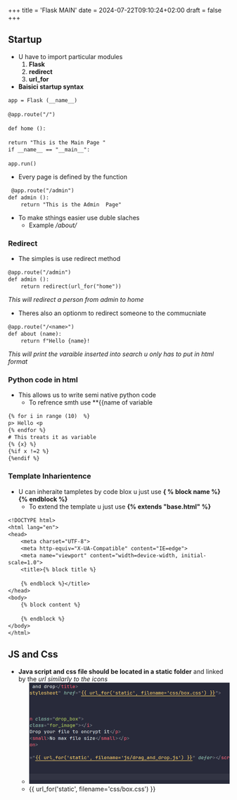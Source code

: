 +++
title = 'Flask MAIN'
date = 2024-07-22T09:10:24+02:00
draft = false
+++

## Startup 
- U have to import particular modules 
	1. **Flask**
	2. **redirect** 
	3. **url_for**
- **Baisici startup syntax**

```
app = Flask (__name__)

@app.route("/")

def home ():

return "This is the Main Page "
if __name__ == "__main__":

app.run()
```


- Every page is defined by the function 
```
 @app.route("/admin")
def admin ():
	return "This is the Admin  Page"
```
- To make sthings easier use duble slaches 
	- Example */about/*
### Redirect
- The simples is  use redirect method 
```
@app.route("/admin")
def admin ():
    return redirect(url_for("home"))
```
*This will redirect a person from admin to home*
- Theres also an  optionm to redirect someone to the commucniate 
```
@app.route("/<name>")
def about (name):
    return f"Hello {name}!
```
*This will print the varaible inserted into search u only has to put in html format*



### Python code in html 
- This allows us to write semi native python code
	- To refrence smth use **{{name of variable
```
{% for i in range (10)  %}
p> Hello <p
{% endfor %}
# This treats it as variable 
{% {x} %}
{%if x !=2 %}
{%endif %}
```

### Template Inharientence 
- U can inheraite tampletes by code blox  u just use **{ % block name %} {% endblock %}**
	- To extend the template u just use **{% extends "base.html" %}**
```
<!DOCTYPE html>
<html lang="en">
<head>
    <meta charset="UTF-8">
    <meta http-equiv="X-UA-Compatible" content="IE=edge">
    <meta name="viewport" content="width=device-width, initial-scale=1.0">
    <title>{% block title %}
    
    {% endblock %}</title>
</head>
<body>
    {% block content %}
    
    {% endblock %}
</body>
</html>

```
## JS and Css 
- **Java script and css file should be located in a static folder** and linked by the *url similarly to the icons*
	- ![Java_Css_Files_visual.png](/static/Java_Css_Files_visual.png)
	- {{ url_for('static', filename='css/box.css') }}
